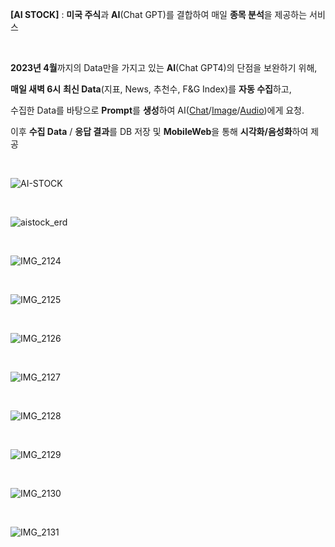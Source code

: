 **[AI STOCK]** : **미국 주식**과 **AI**(Chat GPT)를 결합하여 매일 **종목 분석**을 제공하는 서비스

</br>

**2023년 4월**까지의 Data만을 가지고 있는 **AI**(Chat GPT4)의 단점을 보완하기 위해,

**매일 새벽 6시** **최신 Data**(지표, News, 추천수, F&G Index)를 **자동 수집**하고, 

수집한 Data를 바탕으로 **Prompt**를 **생성**하여 AI([Chat](https://platform.openai.com/docs/api-reference/chat)/[Image](https://platform.openai.com/docs/api-reference/images)/[Audio](https://platform.openai.com/docs/api-reference/audio))에게 요청.

이후 **수집 Data** / **응답 결과**를 DB 저장 및 **MobileWeb**을 통해 **시각화/음성화**하여 제공

</br>

![AI-STOCK](https://github.com/user-attachments/assets/21021dab-55b7-4869-9ddf-932786183e9a)

</br>

![aistock_erd](https://github.com/user-attachments/assets/68f25724-2a03-402a-adc7-89e169819937)

</br>

![IMG_2124](https://github.com/user-attachments/assets/0c5c6e4a-e90b-4e3d-9bf5-3741534238d4)

</br>

![IMG_2125](https://github.com/user-attachments/assets/4ed8fe42-ea8e-46ba-afdd-c60efb252d7e)

</br>

![IMG_2126](https://github.com/user-attachments/assets/6a18b3a1-48b7-4e87-9fe2-6a92e83877cf)

</br>

![IMG_2127](https://github.com/user-attachments/assets/4a26c790-3b96-4e12-a0f4-88936587d327)

</br>

![IMG_2128](https://github.com/user-attachments/assets/3212a8d7-e505-4050-a5c3-7d4381bc769d)


</br>

![IMG_2129](https://github.com/user-attachments/assets/0c28fb71-d157-40bc-9c5b-7b9b7296466a)

</br>

![IMG_2130](https://github.com/user-attachments/assets/dca41337-513c-4c6d-8b66-d3c674871e7d)

</br>

![IMG_2131](https://github.com/user-attachments/assets/3cf5884d-c617-4d11-9da0-d99108bbdd06)
